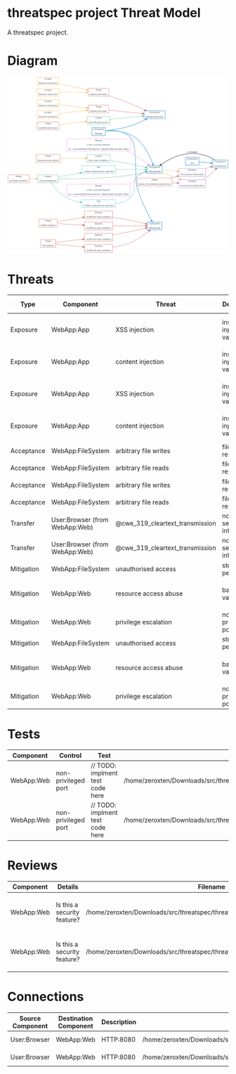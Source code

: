 # threatspec project Threat Model

A threatspec project.


# Diagram
![Threat Model Diagram](ThreatModel.md.png)


# Threats

| Type | Component | Threat | Description | Test Count | File | Source |
| ---- | --------- | ------ | ----------- | ---------- | ---- | ------ |
| Exposure | WebApp:App | XSS injection | insufficient input validation | 0 | /home/zeroxten/Downloads/src/threatspec/threatspec_example_report/simple_web.go:53> | func editHandler(w http.ResponseWriter, r *http.Request, title string) { |
| Exposure | WebApp:App | content injection | insufficient input validation | 0 | /home/zeroxten/Downloads/src/threatspec/threatspec_example_report/simple_web.go:62> | func saveHandler(w http.ResponseWriter, r *http.Request, title string) { |
| Exposure | WebApp:App | XSS injection | insufficient input validation | 0 | /home/zeroxten/Downloads/src/threatspec/threatspec_example_report/simple_web.go:53> | func editHandler(w http.ResponseWriter, r *http.Request, title string) { |
| Exposure | WebApp:App | content injection | insufficient input validation | 0 | /home/zeroxten/Downloads/src/threatspec/threatspec_example_report/simple_web.go:62> | func saveHandler(w http.ResponseWriter, r *http.Request, title string) { |
| Acceptance | WebApp:FileSystem | arbitrary file writes | filename restrictions | 0 | /home/zeroxten/Downloads/src/threatspec/threatspec_example_report/simple_web.go:27 | func (p *Page) save() error { |
| Acceptance | WebApp:FileSystem | arbitrary file reads | filename restrictions | 0 | /home/zeroxten/Downloads/src/threatspec/threatspec_example_report/simple_web.go:34 | func loadPage(title string) (*Page, error) { |
| Acceptance | WebApp:FileSystem | arbitrary file writes | filename restrictions | 0 | /home/zeroxten/Downloads/src/threatspec/threatspec_example_report/simple_web.go:27 | func (p *Page) save() error { |
| Acceptance | WebApp:FileSystem | arbitrary file reads | filename restrictions | 0 | /home/zeroxten/Downloads/src/threatspec/threatspec_example_report/simple_web.go:34 | func loadPage(title string) (*Page, error) { |
| Transfer | User:Browser (from WebApp:Web) | @cwe_319_cleartext_transmission | non-sensitive information | 0 | /home/zeroxten/Downloads/src/threatspec/threatspec_example_report/simple_web.go:98 | func main() { |
| Transfer | User:Browser (from WebApp:Web) | @cwe_319_cleartext_transmission | non-sensitive information | 0 | /home/zeroxten/Downloads/src/threatspec/threatspec_example_report/simple_web.go:98 | func main() { |
| Mitigation | WebApp:FileSystem | unauthorised access | strict file permissions | 0 | /home/zeroxten/Downloads/src/threatspec/threatspec_example_report/simple_web.go:28 | func (p *Page) save() error { |
| Mitigation | WebApp:Web | resource access abuse | basic input validation | 0 | /home/zeroxten/Downloads/src/threatspec/threatspec_example_report/simple_web.go:85 | func makeHandler(fn func(http.ResponseWriter, *http.Request, string)) http.HandlerFunc { |
| Mitigation | WebApp:Web | privilege escalation | non-privileged port | 2 | /home/zeroxten/Downloads/src/threatspec/threatspec_example_report/simple_web.go:97 | func main() { |
| Mitigation | WebApp:FileSystem | unauthorised access | strict file permissions | 0 | /home/zeroxten/Downloads/src/threatspec/threatspec_example_report/simple_web.go:28 | func (p *Page) save() error { |
| Mitigation | WebApp:Web | resource access abuse | basic input validation | 0 | /home/zeroxten/Downloads/src/threatspec/threatspec_example_report/simple_web.go:85 | func makeHandler(fn func(http.ResponseWriter, *http.Request, string)) http.HandlerFunc { |
| Mitigation | WebApp:Web | privilege escalation | non-privileged port | 2 | /home/zeroxten/Downloads/src/threatspec/threatspec_example_report/simple_web.go:97 | func main() { |


# Tests

| Component | Control | Test | File |
| --------- | ------- | ---- | ---- |
| WebApp:Web | non-privileged port | // TODO: implment test code here | /home/zeroxten/Downloads/src/threatspec/threatspec_example_report/simple_web.go:123 |
| WebApp:Web | non-privileged port | // TODO: implment test code here | /home/zeroxten/Downloads/src/threatspec/threatspec_example_report/simple_web.go:123 |


# Reviews

| Component | Details | Filename | Line | Code |
| --------- | ------- | -------- | ---- | ---- |
| WebApp:Web | Is this a security feature? | /home/zeroxten/Downloads/src/threatspec/threatspec_example_report/simple_web.go | 110 | err = ioutil.WriteFile("final-port.txt", []byte(l.Addr().String()), 0644) |
| WebApp:Web | Is this a security feature? | /home/zeroxten/Downloads/src/threatspec/threatspec_example_report/simple_web.go | 110 | err = ioutil.WriteFile("final-port.txt", []byte(l.Addr().String()), 0644) |


# Connections

| Source Component | Destination Component | Description | File | Source |
| ---------------- | --------------------- | ----------- | ---- | ------ |
| User:Browser | WebApp:Web | HTTP:8080 | /home/zeroxten/Downloads/src/threatspec/threatspec_example_report/simple_web.go:119 | http.ListenAndServe(":8080", nil) |
| User:Browser | WebApp:Web | HTTP:8080 | /home/zeroxten/Downloads/src/threatspec/threatspec_example_report/simple_web.go:119 | http.ListenAndServe(":8080", nil) |
